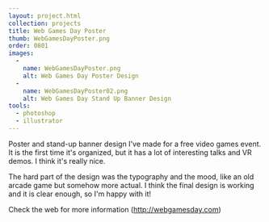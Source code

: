```yaml
---
layout: project.html
collection: projects
title: Web Games Day Poster
thumb: WebGamesDayPoster.png
order: 0801
images:
  -
    name: WebGamesDayPoster.png
    alt: Web Games Day Poster Design
  -
    name: WebGamesDayPoster02.png
    alt: Web Games Day Stand Up Banner Design
tools:
  - photoshop
  - illustrator
---
```


Poster and stand-up banner design I've made for a free video games event. It is the first time it's organized, but it has a lot of interesting talks and VR demos. I think it's really nice.

The hard part of the design was the typography and the mood, like an old arcade game but somehow more actual. I think the final design is working and it is clear enough, so I'm happy with it!

Check the web for more information (http://webgamesday.com)
